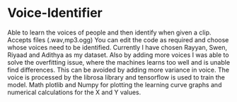 # Voice-Identifier
Able to learn the voices of people and then identify when given a clip. Accepts files (.wav,mp3.ogg)
You can edit the code as required and choose whose voices need to be identified. Currently I have chosen Rayyan, Swen, Riyaad and Adithya as my dataset.
Also by adding more voices I was able to solve the overfitting issue, where the machines learns too well and is unable find differences. This can be avoided by adding more variance in voice.
The voice is processed by the librosa library and tensorflow is used to train the model. Math plotlib and Numpy for plotting the learning curve graphs and numerical calculations for the X and Y values.
